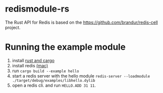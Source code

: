 # redismodule-rs

The Rust API for Redis is based on the https://github.com/brandur/redis-cell project.

# Running the example module
1. install [rust and cargo](https://www.rust-lang.org/tools/install) 
2. install redis [(mac)](https://gist.github.com/tomysmile/1b8a321e7c58499ef9f9441b2faa0aa8)
3. run `cargo build --example hello`
4. start a redis server with the hello module 
`redis-server --loadmodule ./target/debug/examples/libhello.dylib`
5. open a redis cli. and run `HELLO.ADD 31 11`. 
